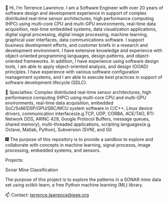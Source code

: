 👋 Hi, I’m Terrence Lawrence. I am a Software Engineer with over 20 years of software design and development 
experience in support of complex distributed real-time sensor architectures, high performance computing (HPC) using 
multi-core CPU and multi-GPU environments, real-time data acquisition, real-time embedded systems, data visualization 
applications, digital signal processing, digital image processing, machine learning, graphical user interfaces,
data communications software. I support business development efforts, and customer briefs in a research and development 
environment. I have extensive knowledge and experience with object-oriented programming languages, design patterns, 
and object-oriented frameworks. In addition, I have experience using software design tools, I am able to apply 
object-oriented analysis, and design (OOAD) principles. I have experience with various software configuration management systems, 
and I am able to execute best practices in support of software development lifecycle (SDLC).

👀 Specialties: Complex distributed real-time sensor architectures, high performance computing (HPC) using multi-core CPU and multi-GPU 
environments, real-time data acquisition, embedded SoC/SoM/DSP/GPU/SBC/MCU system software in C/C++, Linux device drivers, 
communication interfaces(e.g.TCP, UDP, CORBA, ACE/TAO, RTI Network DDS, ARINC 429, Google Protocol Buffers, message queues, 
shared memory), multi-threaded applications, scripting languages(e.g. Octave, Matlab, Python), Subversion (SVN), and Git

🎆 The purpose of this repository is to provide a sandbox to explore and collaborate with concepts in machine learning,
signal processs, image processing, embedded systems, and sensors.

Projects:

Sonar Mine Classification

The purpose of this project is to explore the patterns in a SONAR mine data set using sciikit-learn, 
a free Python machine learning (ML) library.


📫 Contact: terrence.lawrence@ieee.org

<!---
lawrenceta/lawrenceta is a ✨ special ✨ repository because its `README.md` (this file) appears on your GitHub profile.
You can click the Preview link to take a look at your changes.
--->
